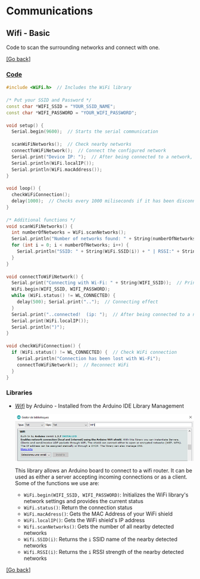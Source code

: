 # Communications
## Wifi - Basic
Code to scan the surrounding networks and connect with one.

[[Go back]](/communications/wifi)
	
### [Code](basic.ino)
```cpp
#include <WiFi.h>  // Includes the WiFi library

/* Put your SSID and Password */
const char *WIFI_SSID = "YOUR_SSID_NAME";
const char *WIFI_PASSWORD = "YOUR_WIFI_PASSWORD";

void setup() {
  Serial.begin(9600);  // Starts the serial communication

  scanWiFiNetworks();  // Check nearby networks
  connectToWiFiNetwork();  // Connect the configured network
  Serial.print("Device IP: ");  // After being connected to a network, our ESP32 should have a IP
  Serial.println(WiFi.localIP());
  Serial.println(WiFi.macAddress());
}

void loop() {
  checkWiFiConnection();
  delay(1000);  // Checks every 1000 miliseconds if it has been disconnected
}

/* Additional functions */
void scanWiFiNetworks() {
  int numberOfNetworks = WiFi.scanNetworks();
  Serial.println("Number of networks found: " + String(numberOfNetworks));
  for (int i = 0; i < numberOfNetworks; i++) {
    Serial.println("SSID: " + String(WiFi.SSID(i)) + " | RSSI:" + String(WiFi.RSSI(i)));
  }
}

void connectToWiFiNetwork() {
  Serial.print("Connecting with Wi-Fi: " + String(WIFI_SSID));  // Print the network which you want to connect
  WiFi.begin(WIFI_SSID, WIFI_PASSWORD);
  while (WiFi.status() != WL_CONNECTED) {
    delay(500); Serial.print("..");  // Connecting effect
  }
  Serial.print("..connected!  (ip: ");  // After being connected to a network, our ESP32 should have a IP
  Serial.print(WiFi.localIP());
  Serial.println(")");
}

void checkWiFiConnection() {
  if (WiFi.status() != WL_CONNECTED) {  // Check WiFi connection
    Serial.println("Connection has been lost with Wi-Fi");
    connectToWiFiNetwork();  // Reconnect WiFi
  }
}
```

### Libraries
- [_Wifi_](https://www.arduino.cc/en/Reference/WiFi) by Arduino - Installed from the Arduino IDE Library Management

  ![WiFi_library](../docs/WiFi_library.png)
 
  This library allows an Arduino board to connect to a wifi router. It can be used as either a server accepting incoming connections or as a client. Some of the functions we use are:
  - `WiFi.begin(WIFI_SSID, WIFI_PASSWORD)`: Initializes the WiFi library's network settings and provides the current status
  - `WiFi.status()`: Return the connection status
  - `WiFi.macAdress()`: Gets the MAC Address of your WiFi shield
  - `WiFi.localIP()`: Gets the WiFi shield's IP address
  - `Wifi.scanNetworks()`: Gets the number of all nearby detected networks
  - `Wifi.SSID(i)`: Returns the `i` SSID name of the nearby detected networks
  - `Wifi.RSSI(i)`: Returns the `i` RSSI strength of the nearby detected networks

[[Go back]](/communications/wifi)
